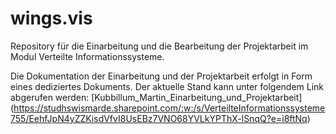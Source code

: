 # wings.vis 

Repository für die Einarbeitung und die Bearbeitung der Projektarbeit im Modul Verteilte Informationssysteme.

Die Dokumentation der Einarbeitung und der Projektarbeit erfolgt in Form eines dediziertes Dokuments.
Der aktuelle Stand kann unter folgendem Link abgerufen werden: [Kubbillum_Martin_Einarbeitung_und_Projektarbeit] (https://studhswismarde.sharepoint.com/:w:/s/VerteilteInformationssysteme755/EehfJpN4yZZKisdVfvI8UsEBz7VNO68YVLkYPThX-lSnqQ?e=i8ftNq)
